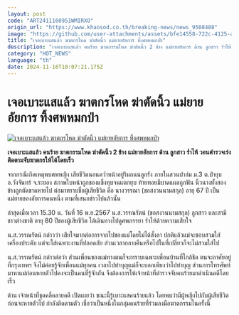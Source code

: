 ```yaml
---
layout: post
code: "ART2411160951WMIRXO"
origin_url: "https://www.khaosod.co.th/breaking-news/news_9508488"
image: "https://github.com/user-attachments/assets/bfe14558-722c-4125-a649-ae7d6d866f6c"
title: "เจอเบาะแสแล้ว ฆาตกรโหด ฆ่าตัดนิ้ว แม่ยายอัยการ ทิ้งศพหมกป่า"
description: "เจอเบาะแสแล้ว คนร้าย ฆาตกรรมโหด ฆ่าตัดนิ้ว 2 ข้าง แม่ยายอัยการ ด้าน ลูกสาว ร่ำไห้ วอนตำรวจเร่งติดตามจับฆาตกรให้ได้โดยเร็ว"
category: "HOT_NEWS"
language: "th"
date: 2024-11-16T10:07:21.175Z
---
```


# เจอเบาะแสแล้ว ฆาตกรโหด ฆ่าตัดนิ้ว แม่ยายอัยการ ทิ้งศพหมกป่า

[![เจอเบาะแสแล้ว ฆาตกรโหด ฆ่าตัดนิ้ว แม่ยายอัยการ ทิ้งศพหมกป่า](https://www.khaosod.co.th/wpapp/uploads/2024/11/murder-cut-off-finger.jpg "เจอเบาะแสแล้ว ฆาตกรโหด ฆ่าตัดนิ้ว แม่ยายอัยการ ทิ้งศพหมกป่า")](https://www.khaosod.co.th/wpapp/uploads/2024/11/murder-cut-off-finger.jpg)

**เจอเบาะแสแล้ว คนร้าย ฆาตกรรมโหด ฆ่าตัดนิ้ว 2 ข้าง แม่ยายอัยการ ด้าน ลูกสาว ร่ำไห้ วอนตำรวจเร่งติดตามจับฆาตกรให้ได้โดยเร็ว**

จากกรณีเกิดเหตุพบศพหญิง เสียชีวิตนอนคว่ำหน้าอยู่ริมถนนลูกรัง ภายในสวนปาล์ม ม.3 ต.ป่ายุบ อ.วังจันทร์ จ.ระยอง สภาพใบหน้าถูกของแข็งทุบจนแตกยุบ ท้ายทอยมีบาดแผลถูกฟัน นิ้วนางทั้งสองข้างถูกตัดขาดหายไป ต่อมาทราบชื่อผู้เสียชีวิต คือ นางวรรณา (ขอสงวนนามสกุล) อายุ 67 ปี เป็นแม่ยายของอัยการคนหนึ่ง ตามที่เสนอข่าวไปแล้วนั้น

ล่าสุดเมื่อเวลา 15.30 น. วันที่ 16 พ.ย.2567 น.ส.วรรณรัตน์ (ขอสงวนนามสกุล) ลูกสาว และสามีชาวต่างชาติ อายุ 80 ปีของผู้เสียชีวิต ได้เดินทางไปดูศพภรรยา ร่ำไห้ด้วยความเสียใจ

น.ส.วรรณรัตน์ กล่าวว่า เสียใจมากต่อการจากไปของแม่โดยไม่ได้สั่งลา ปกติแล้วแม่จะชอบสวมใส่เครื่องประดับ แต่จะใส่เฉพาะงานที่ปลอดภัย ส่วนเวลากลางคืนหรือไปในที่เปลี่ยวก็จะไม่สวมใส่ไป

น.ส.วรรณรัตน์ กล่าวต่อว่า ส่วนเพื่อนของแม่ทางตนก็จะทราบเฉพาะเพื่อนบ้านที่ใกล้ชิด ตนจะอาศัยอยู่ที่กรุงเทพฯ จึงไม่ค่อยรู้จักเพื่อนแม่ทุกคน เวลาไปทำบุญแม่ก็จะบอกเพียงว่าไปทำบุญ ส่วนการโทรศัพท์มาหาแม่ก่อนหายตัวไปคงจะเป็นคนที่รู้จักกัน จึงต้องการให้เจ้าหน้าที่ตำรวจจับคนร้ายมาดำเนินคดีโดยเร็ว

ด้าน เจ้าหน้าที่ชุดคลี่คลายคดี เปิดเผยว่า ขณะนี้รู้เบาะแสคนร้ายแล้ว โดยพบว่ามีผู้หญิงไปกับผู้เสียชีวิตก่อนจะหายตัวไป กำลังติดตามตัว เชื่อว่าเป็นหนึ่งในกลุ่มคนร้ายที่ร่วมลงมือฆาตกรรมในครั้งนี้